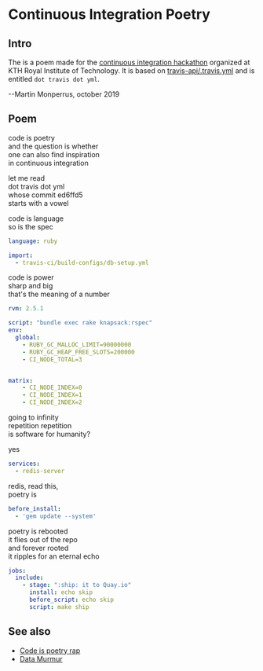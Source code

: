 # Continuous Integration Poetry

## Intro

The is a poem made for the [continuous integration hackathon](https://github.com/KTH/ci-hackathon/) organized at KTH Royal Institute of Technology.
It is based on [travis-api/.travis.yml](https://github.com/travis-ci/travis-api/blob/ed6ffd5c306282e0c4e189cd9490efabc02a0795/.travis.yml) and is entitled `dot travis dot yml`.

--Martin Monperrus, october 2019

## Poem

code is poetry  
and the question is whether  
one can also find inspiration  
in continuous integration

let me read  
dot travis dot yml  
whose commit ed6ffd5  
starts with a vowel

code is language  
so is the spec

```yml
language: ruby

import:
  - travis-ci/build-configs/db-setup.yml
```

code is power  
sharp and big  
that's the meaning of a number

```yml
rvm: 2.5.1

script: "bundle exec rake knapsack:rspec"
env:
  global:
    - RUBY_GC_MALLOC_LIMIT=90000000
    - RUBY_GC_HEAP_FREE_SLOTS=200000
    - CI_NODE_TOTAL=3


matrix:
    - CI_NODE_INDEX=0
    - CI_NODE_INDEX=1
    - CI_NODE_INDEX=2
```

going to infinity  
repetition repetition  
is software for humanity?

yes

```yml
services:
  - redis-server
```

redis, read this,  
poetry is


```yml
before_install:
  - 'gem update --system'
```

poetry is rebooted  
it flies out of the repo  
and forever rooted  
it ripples for an eternal echo

```yml
jobs:
  include:
    - stage: ":ship: it to Quay.io"
      install: echo skip
      before_script: echo skip
      script: make ship
```

## See also

* [Code is poetry rap](https://amandagiles.com/blog/talks/code-is-poetry-rap/)
* [Data Murmur](https://vimeo.com/48294959)
